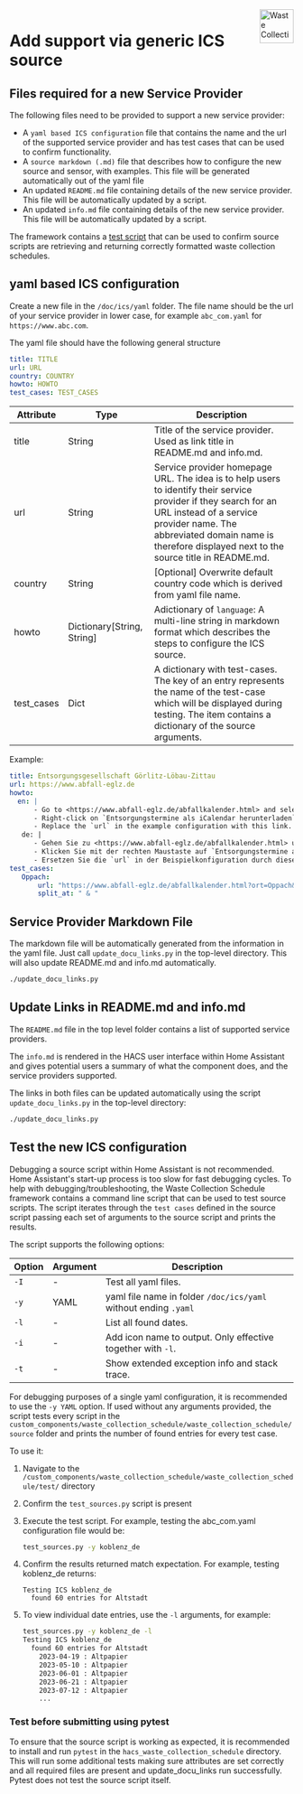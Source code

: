 <img src="/images/icon.png" alt="Waste Collection Schedule logo" title="Waste Collection Schedule" align="right" height="60" />

# Add support via generic ICS source

## Files required for a new Service Provider

The following files need to be provided to support a new service provider:

- A `yaml based ICS configuration` file that contains the name and the url of the supported service provider and has test cases that can be used to confirm functionality.
- A `source markdown (.md)` file that describes how to configure the new source and sensor, with examples. This file will be generated automatically out of the yaml file 
- An updated `README.md` file containing details of the new service provider. This file will be automatically updated by a script.
- An updated `info.md` file containing details of the new service provider. This file will be automatically updated by a script.

The framework contains a [test script](#test-the-new-ics-configuration) that can be used to confirm source scripts are retrieving and returning correctly formatted waste collection schedules.

## yaml based ICS configuration

Create a new file in the `/doc/ics/yaml` folder. The file name should be the url of your service provider in lower case, for example `abc_com.yaml` for `https://www.abc.com`.

The yaml file should have the following general structure

```yaml
title: TITLE
url: URL
country: COUNTRY
howto: HOWTO
test_cases: TEST_CASES
```

| Attribute | Type | Description |
|-|-|-|
| title | String | Title of the service provider. Used as link title in README.md and info.md. |
| url | String | Service provider homepage URL. The idea is to help users to identify their service provider if they search for an URL instead of a service provider name. The abbreviated domain name is therefore displayed next to the source title in README.md. |
| country | String | [Optional] Overwrite default country code which is derived from yaml file name. |
| howto | Dictionary[String, String] | Adictionary of `language`: A multi-line string in markdown format which describes the steps to configure the ICS source. |
| test_cases | Dict | A dictionary with test-cases. The key of an entry represents the name of the test-case which will be displayed during testing. The item contains a dictionary of the source arguments. |

Example:

```yaml
title: Entsorgungsgesellschaft Görlitz-Löbau-Zittau
url: https://www.abfall-eglz.de
howto: 
  en: |
      - Go to <https://www.abfall-eglz.de/abfallkalender.html> and select your municipality.  
      - Right-click on `Entsorgungstermine als iCalendar herunterladen` and copy link address.
      - Replace the `url` in the example configuration with this link.
   de: |
      - Gehen Sie zu <https://www.abfall-eglz.de/abfallkalender.html> und wählen Sie Ihre Gemeinde aus.
      - Klicken Sie mit der rechten Maustaste auf `Entsorgungstermine als iCalendar herunterladen` und kopieren Sie den Link.
      - Ersetzen Sie die `url` in der Beispielkonfiguration durch diesen Link.
test_cases:
   Oppach:
       url: "https://www.abfall-eglz.de/abfallkalender.html?ort=Oppach&ortsteil=Ort+Oppach&strasse=&ics=1"
       split_at: " & "
```

## Service Provider Markdown File

The markdown file will be automatically generated from the information in the yaml file. Just call `update_docu_links.py` in the top-level directory. This will also update README.md and info.md automatically.

```bash
./update_docu_links.py
```

## Update Links in README.md and info.md

The `README.md` file in the top level folder contains a list of supported service providers.

The `info.md` is rendered in the HACS user interface within Home Assistant and gives potential users a summary of what the component does, and the service providers supported.

The links in both files can be updated automatically using the script `update_docu_links.py` in the top-level directory:

```bash
./update_docu_links.py
```

## Test the new ICS configuration

Debugging a source script within Home Assistant is not recommended. Home Assistant's start-up process is too slow for fast debugging cycles. To help with debugging/troubleshooting, the Waste Collection Schedule framework contains a command line script that can be used to test source scripts. The script iterates through the `test cases` defined in the source script passing each set of arguments to the source script and prints the results.

The script supports the following options:

| Option | Argument | Description |
|--------|----------|-|
| `-I`   | -        | Test all yaml files. |
| `-y`   | YAML     | yaml file name in folder `/doc/ics/yaml` without ending `.yaml` |
| `-l`   | -        | List all found dates. |
| `-i`   | -        | Add icon name to output. Only effective together with `-l`. |
| `-t`   | -        | Show extended exception info and stack trace. |

For debugging purposes of a single yaml configuration, it is recommended to use the `-y YAML` option. If used without any arguments provided, the script tests every script in the `custom_components/waste_collection_schedule/waste_collection_schedule/source` folder and prints the number of found entries for every test case.

To use it:

1. Navigate to the `/custom_components/waste_collection_schedule/waste_collection_schedule/test/` directory
2. Confirm the `test_sources.py` script is present
3. Execute the test script. For example, testing the abc_com.yaml configuration file would be:

   ```bash
   test_sources.py -y koblenz_de
   ```

4. Confirm the results returned match expectation. For example, testing koblenz_de returns:

   ```text
   Testing ICS koblenz_de
     found 60 entries for Altstadt
   ```

5. To view individual date entries, use the `-l` arguments, for example:

   ```bash
   test_sources.py -y koblenz_de -l
   Testing ICS koblenz_de
     found 60 entries for Altstadt
       2023-04-19 : Altpapier
       2023-05-10 : Altpapier
       2023-06-01 : Altpapier
       2023-06-21 : Altpapier
       2023-07-12 : Altpapier
       ...
   ```

### Test before submitting using pytest

To ensure that the source script is working as expected, it is recommended to install and run `pytest` in the `hacs_waste_collection_schedule` directory.
This will run some additional tests making sure attributes are set correctly and all required files are present and update_docu_links run successfully.
Pytest does not test the source script itself.

